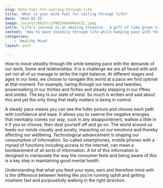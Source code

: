 ```yaml
---
slug: mind-fuel-for-sailing-through-life
title: 'What is your mind fuel for sailing through life?'
date: '2014-02-25'
image: /assets/6N1VtsjFN6IU6K46MymCIC.jpeg
intro: "Life’s journey is an amazing treasure.  A gift of time given to us to be here on earth to learn and grow.\n"
content: "How to move steadily through life while keeping pace with the demands of our work, home and relationships. It is a challenge we are all faced with and yet not all of us manage to strike the right balance. At different stages and ages in our lives, we choose to navigate this world at a pace we find optimal at that moment. For example, haring through our teens and twenties, powerwalking in our thirties and forties and steady stepping in our fifties and sixties. The key is our state of mind. So much is written and said about this and yet the only thing that really matters is being in control.\n\nA steady pace means you can see the fuller picture and choose each path with confidence and ease. It allows you to swerve the negative energies that inevitably comes our way, suck in any disappointment, wallow a little in it if you so choose, then dust yourself off and go on. The world around us feeds our minds visually and aurally, impacting on our emotions and thereby affecting our wellbeing. Technological advancement is shaping our consumption of information. So-called smartphones, mobile phones with a myriad of functions including access to the internet, can mean a bombardment of all sorts of information.  A lot of this information is designed to manipulate the way the consumer feels and being aware of this is a key step in maintaining good mental health.\n\nUnderstanding that what you feed your eyes, ears and therefore mind with is the difference between feeling like you’re running uphill and getting nowhere fast and purposefully walking in the right direction."
categories:
    - 'Healthy Mind'
layout: post

---
```


How to move steadily through life while keeping pace with the demands of our work, home and relationships. It is a challenge we are all faced with and yet not all of us manage to strike the right balance. At different stages and ages in our lives, we choose to navigate this world at a pace we find optimal at that moment. For example, haring through our teens and twenties, powerwalking in our thirties and forties and steady stepping in our fifties and sixties. The key is our state of mind. So much is written and said about this and yet the only thing that really matters is being in control.

A steady pace means you can see the fuller picture and choose each path with confidence and ease. It allows you to swerve the negative energies that inevitably comes our way, suck in any disappointment, wallow a little in it if you so choose, then dust yourself off and go on. The world around us feeds our minds visually and aurally, impacting on our emotions and thereby affecting our wellbeing. Technological advancement is shaping our consumption of information. So-called smartphones, mobile phones with a myriad of functions including access to the internet, can mean a bombardment of all sorts of information.  A lot of this information is designed to manipulate the way the consumer feels and being aware of this is a key step in maintaining good mental health.

Understanding that what you feed your eyes, ears and therefore mind with is the difference between feeling like you’re running uphill and getting nowhere fast and purposefully walking in the right direction.